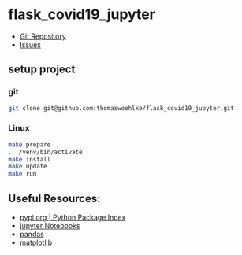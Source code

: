 # flask_covid19_jupyter

* [Git Repository](https://github.com/thomaswoehlke/flask_covid19_jupyter.git)
* [Issues](https://github.com/thomaswoehlke/flask_covid19_jupyter/issues) 

## setup project 

### git
```bash
git clone git@github.com:thomaswoehlke/flask_covid19_jupyter.git
```

### Linux
```bash
make prepare
. ./venv/bin/activate
make install
make update
make run
```

## Useful Resources:
* [pypi.org | Python Package Index](https://pypi.org/)
* [jupyter Notebooks](https://jupyter.org/documentation)
* [pandas](https://pandas.pydata.org/)
* [matplotlib](https://matplotlib.org/)
